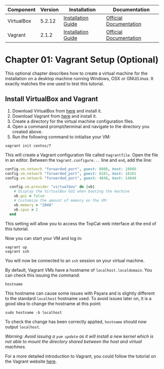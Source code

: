 | Component   | Version   | Installation                                                        | Documentation                                                               |
| ---------   | -------   | ------------                                                        | -------------                                                               |
| VirtualBox  | 5.2.12    | [Installation Guide](https://www.virtualbox.org/manual/ch02.html)   | [Official Documentation](https://www.virtualbox.org/manual/UserManual.html) |
| Vagrant     | 2.1.2     | [Installation Guide](https://www.vagrantup.com/docs/installation/)  | [Official Documentation](https://www.vagrantup.com/docs/index.html)         |

Chapter 01: Vagrant Setup (Optional)
===================================

This optional chapter describes how to create a virtual machine for the installation on a desktop machine running Windows, OSX or GNU/Linux. It exactly matches the one used to test this tutorial.

Install VirtualBox and Vagrant
------------------------------

1. Download VirtualBox from [here](https://virtualbox.org "VirtualBox Website") and install it.
2. Download Vagrant from [here](https://www.vagrantup.com/downloads.html "Vagrant Download Page") and install it.
3. Create a directory for the virtual machine configuration files.
4. Open a command prompt/terminal and navigate to the directory you created above.
5. Run the following command to initialise your VM:

```Shell
vagrant init centos/7
```
This will create a Vagrant configuration file called `Vagrantfile`. Open the file in an editor. Between the `Vagrant.configure...` line and `end`, add the line:

```Ruby
config.vm.network "forwarded_port", guest: 8080, host: 18080
config.vm.network "forwarded_port", guest: 8181, host: 18181
config.vm.network "forwarded_port", guest: 4848, host: 14848

  config.vm.provider "virtualbox" do |vb|
    # Display the VirtualBox GUI when booting the machine
    vb.gui = false
    # Customize the amount of memory on the VM:
    vb.memory = "2048"
    vb.cpus = 2
  end
```

This setting will allow you to access the TopCat web interface at the end of this tutorial.

Now you can start your VM and log in:
```Shell
vagrant up
vagrant ssh
```

You will now be connected to an `ssh` session on your virtual machine.

By default, Vagrant VMs have a hostname of `localhost.localdomain`. You can check this issuing the command:
```Shell
hostname
```

This hostname can cause some issues with Payara and is slightly different to the standard `localhost` hostname used. To avoid issues later on, it is a good idea to change the hostname at this point:
```Shell
sudo hostname -b localhost
```

To check the change has been correctly applied, `hostname` should now output `localhost`.

*Warning: Avoid issuing a `yum update` as it will install a new kernel which is not able to mount the directory shared between the host and virtual machines.*

For a more detailed introduction to Vagrant, you could follow the tutorial on the Vagrant website [here](https://www.vagrantup.com/intro/getting-started/index.html "Vagrant Getting Started").
